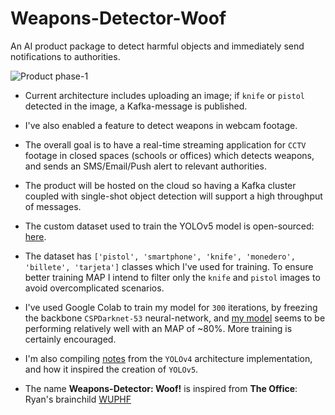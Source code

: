 # Weapons-Detector-Woof
An AI product package to detect harmful objects and immediately send notifications to authorities.

![Product phase-1](https://github.com/vikrantdeshpande09876/Weapons-Detector-Woof/blob/main/Documentation/Logo-creation.png)

* Current architecture includes uploading an image; if `knife` or `pistol` detected in the image, a Kafka-message is published.

* I've also enabled a feature to detect weapons in webcam footage.

* The overall goal is to have a real-time streaming application for `CCTV` footage in closed spaces (schools or offices) which detects weapons, and sends an SMS/Email/Push alert to relevant authorities.

* The product will be hosted on the cloud so having a Kafka cluster coupled with single-shot object detection will support a high throughput of messages.

* The custom dataset used to train the YOLOv5 model is open-sourced: [here](https://github.com/ari-dasci/OD-WeaponDetection/tree/master/Weapons%20and%20similar%20handled%20objects).

* The dataset has `['pistol', 'smartphone', 'knife', 'monedero', 'billete', 'tarjeta']` classes which I've used for training. To ensure better training MAP I intend to filter only the `knife` and `pistol` images to avoid overcomplicated scenarios.

* I've used Google Colab to train my model for `300` iterations, by freezing the backbone `CSPDarknet-53` neural-network, and [my model](https://github.com/vikrantdeshpande09876/Weapons-Detector-Woof/tree/main/weapons-detector-yolo/utils/yolov5s.pt) seems to be performing relatively well with an MAP of ~80%. More training is certainly encouraged.

* I'm also compiling [notes](https://github.com/vikrantdeshpande09876/Weapons-Detector-Woof/blob/main/Documentation/Yolo-v4-Notes.docx) from the `YOLOv4` architecture implementation, and how it inspired the creation of `YOLOv5`.

* The name <b>Weapons-Detector: Woof!</b> is inspired from <b>The Office</b>: Ryan's brainchild [WUPHF](https://www.youtube.com/watch?v=OrVskziCc4w)